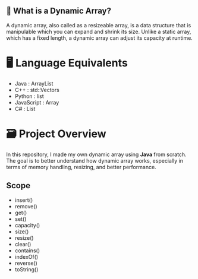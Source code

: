 ## 🤔 What is a Dynamic Array? 
A dynamic array, also called as a resizeable array, is a data structure that is manipulable which you can expand and shrink its size. Unlike a static array, which has a fixed length, a dynamic array can adjust its capacity at runtime.

# 🖥️ Language Equivalents
- Java : ArrayList
- C++ : std::Vectors
- Python : list
- JavaScript : Array
- C# : List<T>

# 🗃️ Project Overview
In this repository, I made my own dynamic array using **Java** from scratch. The goal is to better understand how dynamic array works, especially in terms of memory handling, resizing, and better performance. 

## Scope
- insert()
- remove()
- get()
- set()
- capacity()
- size()
- resize()
- clear()
- contains()
- indexOf()
- reverse()
- toString()